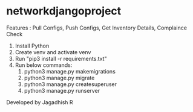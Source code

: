 # networkdjangoproject
Features : Pull Configs, Push Configs, Get Inventory Details, Complaince Check

1) Install Python
2) Create venv and activate venv
3) Run "pip3 install -r requirements.txt"
4) Run below commands:
   1) python3 manage.py makemigrations
   2) python3 manage.py migrate
   3) python3 manage.py createsuperuser
   4) python3 manage.py runserver
   
Developed by Jagadhish R
